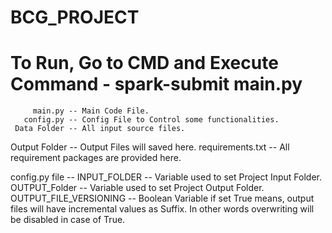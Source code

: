 # BCG_PROJECT

# To Run, Go to CMD and Execute Command - spark-submit main.py

         main.py -- Main Code File.
       config.py -- Config File to Control some functionalities.
     Data Folder -- All input source files.
   Output Folder -- Output Files will saved here.
requirements.txt -- All requirement packages are provided here.

config.py file -- 
    INPUT_FOLDER -- Variable used to set Project Input Folder.
    OUTPUT_Folder -- Variable used to set Project Output Folder.
    OUTPUT_FILE_VERSIONING -- Boolean Variable if set True means, output files will have incremental values as Suffix. In other words overwriting will be disabled in case of True.
